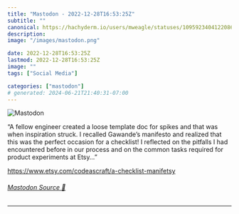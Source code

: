 ```yaml
---
title: "Mastodon - 2022-12-28T16:53:25Z"
subtitle: ""
canonical: https://hachyderm.io/users/mweagle/statuses/109592340412208600
description:
image: "/images/mastodon.png"

date: 2022-12-28T16:53:25Z
lastmod: 2022-12-28T16:53:25Z
image: ""
tags: ["Social Media"]

categories: ["mastodon"]
# generated: 2024-06-21T21:40:31-07:00
---
```

![Mastodon](/images/mastodon.png)

<p>“A fellow engineer created a loose template doc for spikes and that was when inspiration struck. I recalled Gawande’s manifesto and realized that this was the perfect occasion for a checklist! I reflected on the pitfalls I had encountered before in our process and on the common tasks required for product experiments at Etsy…”</p><p><a href="https://www.etsy.com/codeascraft/a-checklist-manifetsy" target="_blank" rel="nofollow noopener noreferrer" translate="no"><span class="invisible">https://www.</span><span class="ellipsis">etsy.com/codeascraft/a-checkli</span><span class="invisible">st-manifetsy</span></a></p>


###### [Mastodon Source 🐘](https://hachyderm.io/@mweagle/109592340412208600)

___
